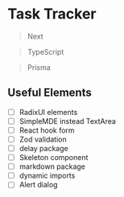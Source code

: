 # Task Tracker

> Next

> TypeScript

> Prisma

## Useful Elements

- [ ] RadixUI elements
- [ ] SimpleMDE instead TextArea
- [ ] React hook form
- [ ] Zod validation
- [ ] delay package
- [ ] Skeleton component
- [ ] markdown package
- [ ] dynamic imports
- [ ] Alert dialog
